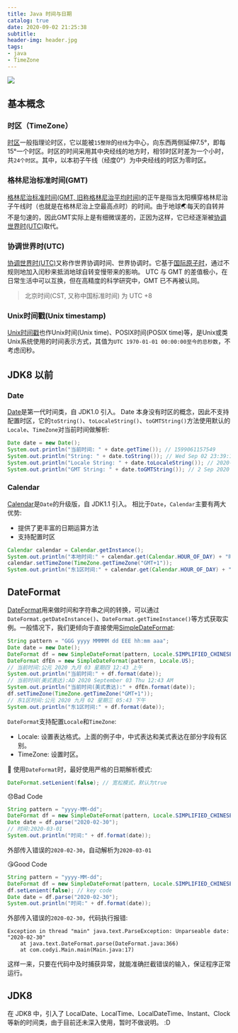 ```yaml
---
title: Java 时间与日期
catalog: true
date: 2020-09-02 21:25:38
subtitle:
header-img: header.jpg
tags:
- java
- TimeZone
---
```


<img src="world_time_zones.png">

## 基本概念

### 时区（TimeZone）
[时区](https://en.wikipedia.org/wiki/Time_zone)一般指理论时区，它以能被`15整除`的`经线`为中心，向东西两侧延伸7.5°，即每15°一个时区。时区的时间采用其中央经线的地方时，相邻时区时差为一个小时，共`24个时区`。其中，以本初子午线（经度0°）为中央经线的时区为零时区。

### 格林尼治标准时间(GMT)
[格林尼治标准时间(GMT, 旧称格林尼治平均时间)](https://en.wikipedia.org/wiki/Greenwich_Mean_Time)的正午是指当太阳横穿格林尼治子午线时（也就是在格林尼治上空最高点时）的时间。由于地球🌏每天的自转并不是匀速的，因此GMT实际上是有细微误差的，正因为这样，它已经逐渐被[协调世界时(UTC)](https://en.wikipedia.org/wiki/Coordinated_Universal_Time)取代。

### 协调世界时(UTC)
[协调世界时(UTC)](https://en.wikipedia.org/wiki/Coordinated_Universal_Time)又称作世界协调时间、世界协调时。它基于[国际原子时](https://en.wikipedia.org/wiki/International_Atomic_Time)，通过不规则地加入闰秒来抵消地球自转变慢带来的影响。
UTC 与 GMT 的差值极小，在日常生活中可以互换，但在高精度的科学研究中，GMT 已不再被认同。

> 北京时间(CST, 又称中国标准时间) 为 UTC +8

### Unix时间戳(Unix timestamp)
[Unix时间戳](https://en.wikipedia.org/wiki/Unix_time)也作Unix时间(Unix time)、POSIX时间(POSIX time)等，是Unix或类Unix系统使用的时间表示方式，其值为`UTC 1970-01-01 00:00:00至今的总秒数`，不考虑闰秒。

## JDK8 以前

### Date
[Date](https://docs.oracle.com/javase/8/docs/api/java/util/Date.html)是第一代时间类，自 JDK1.0 引入。
Date 本身没有时区的概念，因此不支持配置时区，它的`toString()`、`toLocaleString()`、`toGMTString()`方法使用默认的`Locale`、`TimeZone`对当前时间做解析:
```java
Date date = new Date();
System.out.println("当前时间: " + date.getTime()); // 1599061157549
System.out.println("String: " + date.toString()); // Wed Sep 02 23:39:17 CST 2020
System.out.println("Locale String: " + date.toLocaleString()); // 2020-9-2 23:39:17
System.out.println("GMT String: " + date.toGMTString()); // 2 Sep 2020 15:39:17 GMT
```

### Calendar
[Calendar](https://docs.oracle.com/javase/7/docs/api/java/util/Calendar.html)是`Date`的升级版，自 JDK1.1 引入。
相比于`Date`，`Calendar`主要有两大优势:
- 提供了更丰富的日期运算方法
- 支持配置时区

```java
Calendar calendar = Calendar.getInstance();
System.out.println("本地时间:" + calendar.get(Calendar.HOUR_OF_DAY) + "时"); // 本地时间:0时
calendar.setTimeZone(TimeZone.getTimeZone("GMT+1"));
System.out.println("东1区时间:" + calendar.get(Calendar.HOUR_OF_DAY) + "时"); // 东1区时间:17时
```

## DateFormat
[DateFormat](https://docs.oracle.com/javase/7/docs/api/java/text/DateFormat.html)用来做时间和字符串之间的转换，可以通过`DateFormat.getDateInstance()`、`DateFormat.getTimeInstance()`等方式获取实例。一般情况下，我们更倾向于直接使用[SimpleDateFormat](https://docs.oracle.com/javase/7/docs/api/java/text/SimpleDateFormat.html):

```java
String pattern = "GGG yyyy MMMMM dd EEE hh:mm aaa";
Date date = new Date();
DateFormat df = new SimpleDateFormat(pattern, Locale.SIMPLIFIED_CHINESE);
DateFormat dfEn = new SimpleDateFormat(pattern, Locale.US);
// 当前时间:公元 2020 九月 03 星期四 12:43 上午
System.out.println("当前时间:" + df.format(date));
// 当前时间(美式表达):AD 2020 September 03 Thu 12:43 AM
System.out.println("当前时间(美式表达):" + dfEn.format(date));
df.setTimeZone(TimeZone.getTimeZone("GMT+1"));
// 东1区时间:公元 2020 九月 02 星期三 05:43 下午
System.out.println("东1区时间:" + df.format(date));
```

`DateFormat`支持配置`Locale`和`TimeZone`:

- Locale: 设置表达格式。上面的例子中，中式表达和美式表达在部分字段有区别。
- TimeZone: 设置时区。

👿 使用`DateFormat`时，最好使用严格的日期解析模式:
```java
DateFormat.setLenient(false); // 宽松模式，默认为true
```

😞Bad Code
```java
String pattern = "yyyy-MM-dd";
DateFormat df = new SimpleDateFormat(pattern, Locale.SIMPLIFIED_CHINESE);
Date date = df.parse("2020-02-30");
// 时间:2020-03-01
System.out.println("时间:" + df.format(date));
```
外部传入错误的`2020-02-30`，自动解析为`2020-03-01`

😘Good Code
```java
String pattern = "yyyy-MM-dd";
DateFormat df = new SimpleDateFormat(pattern, Locale.SIMPLIFIED_CHINESE);
df.setLenient(false); // key code
Date date = df.parse("2020-02-30");
System.out.println("时间:" + df.format(date));
```
外部传入错误的`2020-02-30`，代码执行报错:

```log
Exception in thread "main" java.text.ParseException: Unparseable date: "2020-02-30"
	at java.text.DateFormat.parse(DateFormat.java:366)
	at com.codyi.Main.main(Main.java:17)
```
这样一来，只要在代码中及时捕获异常，就能准确拦截错误的输入，保证程序正常运行。

## JDK8

在 JDK8 中，引入了 LocalDate、LocalTime、LocalDateTime、Instant、Clock 等新的时间类，由于目前还未深入使用，暂时不做说明。 :D
